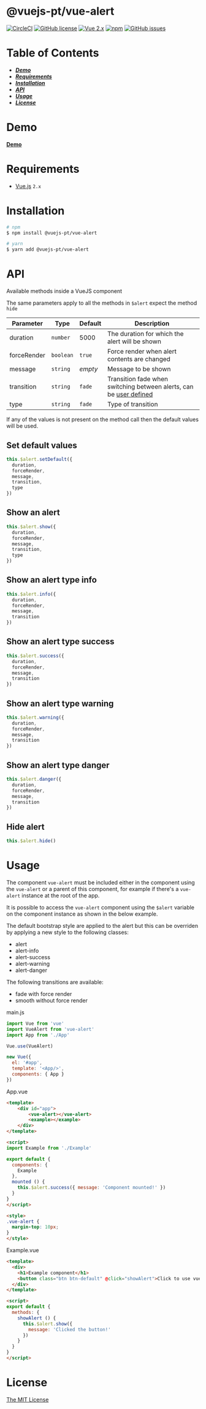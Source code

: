 # @vuejs-pt/vue-alert 
[![CircleCI](https://img.shields.io/circleci/project/github/vuejs-pt/vue-alert.svg)](https://circleci.com/gh/vuejs-pt/vue-alert)
[![GitHub license](https://img.shields.io/badge/license-MIT-blue.svg)](https://raw.githubusercontent.com/vuejs-pt/vue-alert/master/LICENSE)
[![Vue 2.x](https://img.shields.io/badge/vue-2.x-green.svg)](https://vuejs.org/)
[![npm](https://img.shields.io/npm/v/@vuejs-pt/vue-alert.svg)](https://www.npmjs.com/package/@vuejs-pt/vue-alert)
[![GitHub issues](https://img.shields.io/github/issues/vuejs-pt/vue-alert.svg)](https://github.com/vuejs-pt/vue-alert/issues)

# Table of Contents
* [___Demo___](#demo)
* [___Requirements___](#requirements)
* [___Installation___](#installation)
* [___API___](#api)
* [___Usage___](#usage)
* [___License___](#license)

# Demo
[__Demo__](https://vuejs-pt.github.io/vue-alert/example/dist/)

# Requirements
- [Vue.js](https://github.com/vuejs/vue) `2.x`  

# Installation
```bash
# npm
$ npm install @vuejs-pt/vue-alert

# yarn
$ yarn add @vuejs-pt/vue-alert
```

# API

Available methods inside a VueJS component

The same parameters apply to all the methods in `$alert` expect the method `hide`

Parameter | Type |Default| Description
--------- | ---- | ------|-----------
duration | `number` | 5000 | The duration for which the alert will be shown
forceRender | `boolean` | `true` | Force render when alert contents are changed
message | `string` | _empty_ | Message to be shown
transition | `string` | `fade` | Transition fade when switching between alerts, can be [user defined](https://vuejs.org/v2/guide/transitions.html)
type | `string` | `fade` | Type of transition

If any of the values is not present on the method call then the default values will be used.

## Set default values
```javascript
this.$alert.setDefault({
  duration,
  forceRender,
  message,
  transition,
  type
})
```

## Show an alert
```javascript
this.$alert.show({
  duration,
  forceRender,
  message,
  transition,
  type
})
```

## Show an alert type info
```javascript
this.$alert.info({
  duration,
  forceRender,
  message,
  transition
})
```

## Show an alert type success
```javascript
this.$alert.success({
  duration,
  forceRender,
  message,
  transition
})
```

## Show an alert type warning
```javascript
this.$alert.warning({
  duration,
  forceRender,
  message,
  transition
})
```

## Show an alert type danger
```javascript
this.$alert.danger({
  duration,
  forceRender,
  message,
  transition
})
```

## Hide alert
```javascript
this.$alert.hide()
```

# Usage

The component `vue-alert` must be included either in the component using the `vue-alert` or a parent of this component, for example if there's a `vue-alert` instance at the root of the app.

It is possible to access the `vue-alert` component using the `$alert` variable on the component instance as shown in the below example.

The default bootstrap style are applied to the alert but this can be overriden by applying a new style to the following classes:
- alert
- alert-info
- alert-success
- alert-warning
- alert-danger

The following transitions are available:
- fade with force render
- smooth without force render

main.js

```javascript
import Vue from 'vue'
import VueAlert from 'vue-alert'
import App from './App'

Vue.use(VueAlert)

new Vue({
  el: '#app',
  template: '<App/>',
  components: { App }
})


```

App.vue

```html
<template>
    <div id="app">
        <vue-alert></vue-alert>
        <example></example>
    </div>
</template>

<script>
import Example from './Example'

export default {
  components: {
    Example
  },
  mounted () {
    this.$alert.success({ message: 'Component mounted!' })
  }
}
</script>

<style>
.vue-alert {
  margin-top: 10px;
}
</style>
```

Example.vue

```html
<template>
  <div>
    <h1>Example component</h1>
    <button class="btn btn-default" @click="showAlert">Click to use vue-alert</button>
  </div>
</template>

<script>
export default {
  methods: {
    showAlert () {
      this.$alert.show({
        message: 'Clicked the button!'
      })
    }
  }
}
</script>
```

# License

[The MIT License](http://opensource.org/licenses/MIT)
